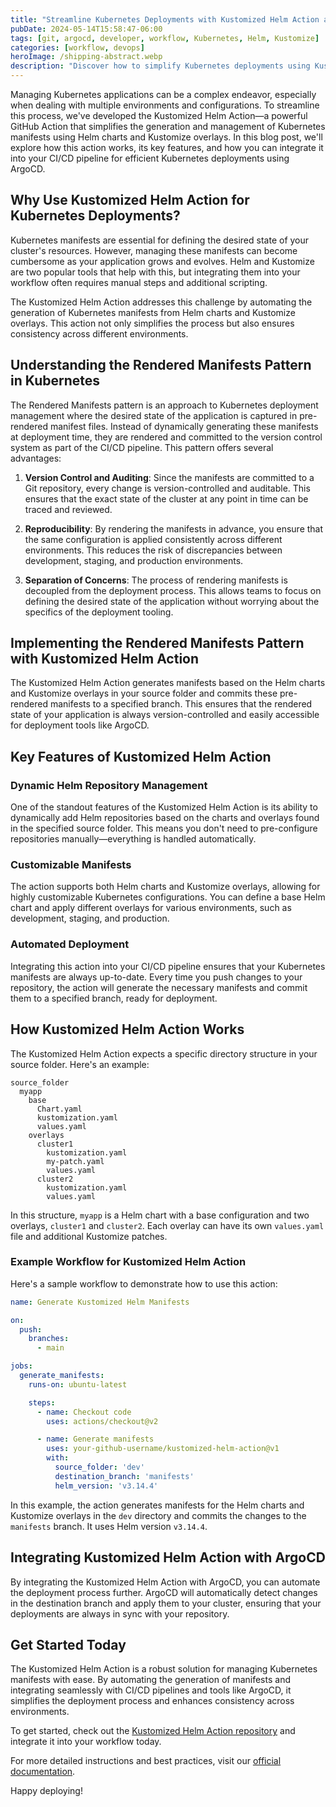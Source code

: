 ```yaml
---
title: "Streamline Kubernetes Deployments with Kustomized Helm Action and ArgoCD Integration"
pubDate: 2024-05-14T15:58:47-06:00
tags: [git, argocd, developer, workflow, Kubernetes, Helm, Kustomize]
categories: [workflow, devops]
heroImage: /shipping-abstract.webp
description: "Discover how to simplify Kubernetes deployments using Kustomized Helm Action and ArgoCD. Learn key features, benefits, and integration steps for efficient CI/CD pipelines."
---
```


Managing Kubernetes applications can be a complex endeavor, especially when dealing with multiple environments and configurations. To streamline this process, we've developed the Kustomized Helm Action—a powerful GitHub Action that simplifies the generation and management of Kubernetes manifests using Helm charts and Kustomize overlays.<!--more--> In this blog post, we'll explore how this action works, its key features, and how you can integrate it into your CI/CD pipeline for efficient Kubernetes deployments using ArgoCD.

## Why Use Kustomized Helm Action for Kubernetes Deployments?

Kubernetes manifests are essential for defining the desired state of your cluster's resources. However, managing these manifests can become cumbersome as your application grows and evolves. Helm and Kustomize are two popular tools that help with this, but integrating them into your workflow often requires manual steps and additional scripting.

The Kustomized Helm Action addresses this challenge by automating the generation of Kubernetes manifests from Helm charts and Kustomize overlays. This action not only simplifies the process but also ensures consistency across different environments.

## Understanding the Rendered Manifests Pattern in Kubernetes

The Rendered Manifests pattern is an approach to Kubernetes deployment management where the desired state of the application is captured in pre-rendered manifest files. Instead of dynamically generating these manifests at deployment time, they are rendered and committed to the version control system as part of the CI/CD pipeline. This pattern offers several advantages:

1. **Version Control and Auditing**: Since the manifests are committed to a Git repository, every change is version-controlled and auditable. This ensures that the exact state of the cluster at any point in time can be traced and reviewed.

2. **Reproducibility**: By rendering the manifests in advance, you ensure that the same configuration is applied consistently across different environments. This reduces the risk of discrepancies between development, staging, and production environments.

3. **Separation of Concerns**: The process of rendering manifests is decoupled from the deployment process. This allows teams to focus on defining the desired state of the application without worrying about the specifics of the deployment tooling.

## Implementing the Rendered Manifests Pattern with Kustomized Helm Action

The Kustomized Helm Action generates manifests based on the Helm charts and Kustomize overlays in your source folder and commits these pre-rendered manifests to a specified branch. This ensures that the rendered state of your application is always version-controlled and easily accessible for deployment tools like ArgoCD.

## Key Features of Kustomized Helm Action

### Dynamic Helm Repository Management

One of the standout features of the Kustomized Helm Action is its ability to dynamically add Helm repositories based on the charts and overlays found in the specified source folder. This means you don't need to pre-configure repositories manually—everything is handled automatically.

### Customizable Manifests

The action supports both Helm charts and Kustomize overlays, allowing for highly customizable Kubernetes configurations. You can define a base Helm chart and apply different overlays for various environments, such as development, staging, and production.

### Automated Deployment

Integrating this action into your CI/CD pipeline ensures that your Kubernetes manifests are always up-to-date. Every time you push changes to your repository, the action will generate the necessary manifests and commit them to a specified branch, ready for deployment.

## How Kustomized Helm Action Works

The Kustomized Helm Action expects a specific directory structure in your source folder. Here's an example:

```plaintext
source_folder
  myapp
    base
      Chart.yaml
      kustomization.yaml
      values.yaml
    overlays
      cluster1
        kustomization.yaml
        my-patch.yaml
        values.yaml
      cluster2
        kustomization.yaml
        values.yaml
```

In this structure, `myapp` is a Helm chart with a base configuration and two overlays, `cluster1` and `cluster2`. Each overlay can have its own `values.yaml` file and additional Kustomize patches.

### Example Workflow for Kustomized Helm Action

Here's a sample workflow to demonstrate how to use this action:

```yaml
name: Generate Kustomized Helm Manifests

on:
  push:
    branches:
      - main

jobs:
  generate_manifests:
    runs-on: ubuntu-latest

    steps:
      - name: Checkout code
        uses: actions/checkout@v2

      - name: Generate manifests
        uses: your-github-username/kustomized-helm-action@v1
        with:
          source_folder: 'dev'
          destination_branch: 'manifests'
          helm_version: 'v3.14.4'
```

In this example, the action generates manifests for the Helm charts and Kustomize overlays in the `dev` directory and commits the changes to the `manifests` branch. It uses Helm version `v3.14.4`.

## Integrating Kustomized Helm Action with ArgoCD

By integrating the Kustomized Helm Action with ArgoCD, you can automate the deployment process further. ArgoCD will automatically detect changes in the destination branch and apply them to your cluster, ensuring that your deployments are always in sync with your repository.

## Get Started Today

The Kustomized Helm Action is a robust solution for managing Kubernetes manifests with ease. By automating the generation of manifests and integrating seamlessly with CI/CD pipelines and tools like ArgoCD, it simplifies the deployment process and enhances consistency across environments.

To get started, check out the [Kustomized Helm Action repository](https://github.com/jamesatintegratnio/kustomized-helm-action) and integrate it into your workflow today.

For more detailed instructions and best practices, visit our [official documentation](https://github.com/JamesAtIntegratnIO/kustomized-helm-action/blob/main/README.md).

Happy deploying!
